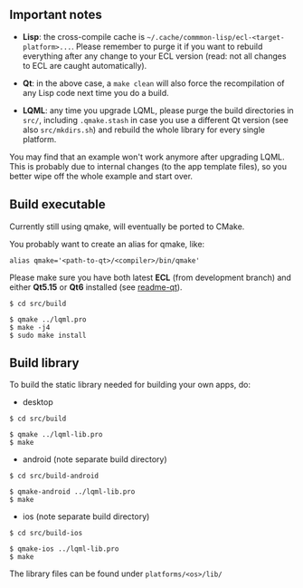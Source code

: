 
Important notes
---------------

* **Lisp**: the cross-compile cache is
  `~/.cache/commmon-lisp/ecl-<target-platform>...`. Please remember to purge it
  if you want to rebuild everything after any change to your ECL version (read:
  not all changes to ECL are caught automatically).

* **Qt**: in the above case, a `make clean` will also force the recompilation
  of any Lisp code next time you do a build.

* **LQML**: any time you upgrade LQML, please purge the build directories in
  `src/`, including `.qmake.stash` in case you use a different Qt version
  (see also `src/mkdirs.sh`) and rebuild the whole library for every single
  platform.

You may find that an example won't work anymore after upgrading LQML. This is
probably due to internal changes (to the app template files), so you better
wipe off the whole example and start over.



Build executable
----------------

Currently still using qmake, will eventually be ported to CMake.

You probably want to create an alias for qmake, like:
```
alias qmake='<path-to-qt>/<compiler>/bin/qmake'
```

Please make sure you have both latest **ECL** (from development branch) and
either **Qt5.15** or **Qt6** installed (see [readme-qt](readme-qt.md)).

```
$ cd src/build

$ qmake ../lqml.pro
$ make -j4
$ sudo make install
```


Build library
-------------

To build the static library needed for building your own apps, do:

* desktop
```
$ cd src/build

$ qmake ../lqml-lib.pro
$ make
```
* android (note separate build directory)
```
$ cd src/build-android

$ qmake-android ../lqml-lib.pro
$ make
```
* ios (note separate build directory)
```
$ cd src/build-ios

$ qmake-ios ../lqml-lib.pro
$ make
```
The library files can be found under `platforms/<os>/lib/`

